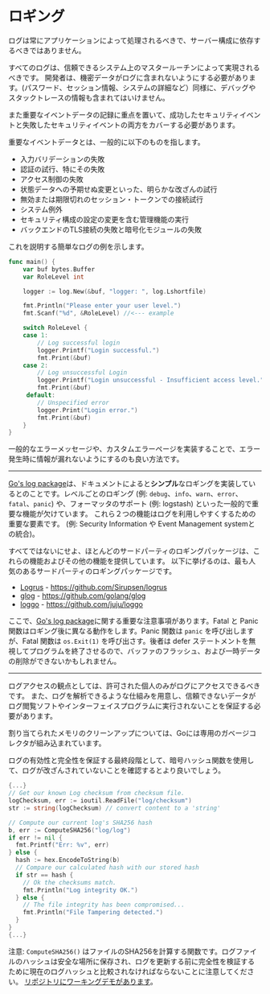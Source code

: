 ロギング
=======

ログは常にアプリケーションによって処理されるべきで、サーバー構成に依存するべきではありません。

すべてのログは、信頼できるシステム上のマスタールーチンによって実現されるべきです。
開発者は、機密データがログに含まれないようにする必要があります。(パスワード、セッション情報、システムの詳細など）同様に、デバッグやスタックトレースの情報も含まれてはいけません。

また重要なイベントデータの記録に重点を置いて、成功したセキュリティイベントと失敗したセキュリティイベントの両方をカバーする必要があります。

重要なイベントデータとは、一般的に以下のものを指します。

* 入力バリデーションの失敗
* 認証の試行、特にその失敗
* アクセス制御の失敗
* 状態データへの予期せぬ変更といった、明らかな改ざんの試行
* 無効または期限切れのセッション・トークンでの接続試行
* システム例外
* セキュリティ構成の設定の変更を含む管理機能の実行
* バックエンドのTLS接続の失敗と暗号化モジュールの失敗

これを説明する簡単なログの例を示します。

```go
func main() {
    var buf bytes.Buffer
    var RoleLevel int

    logger := log.New(&buf, "logger: ", log.Lshortfile)

    fmt.Println("Please enter your user level.")
    fmt.Scanf("%d", &RoleLevel) //<--- example

    switch RoleLevel {
    case 1:
        // Log successful login
        logger.Printf("Login successful.")
        fmt.Print(&buf)
    case 2:
        // Log unsuccessful Login
        logger.Printf("Login unsuccessful - Insufficient access level.")
        fmt.Print(&buf)
     default:
        // Unspecified error
        logger.Print("Login error.")
        fmt.Print(&buf)
    }
}
```

一般的なエラーメッセージや、カスタムエラーページを実装することで、エラー発生時に情報が漏れないようにするのも良い方法です。

---

[Go's log package][0]は、ドキュメントによると**シンプル**なロギングを実装しているとのことです。レベルごとのロギング (例: `debug`、`info`、`warn`、`error`、`fatal`、`panic`) や、フォーマッタのサポート (例: logstash) といった一般的で重要な機能が欠けています。
これら２つの機能はログを利用しやすくするための重要な要素です。
(例: Security Information や Event Management systemとの統合)。

すべてではないにせよ、ほとんどのサードパーティのロギングパッケージは、これらの機能およびその他の機能を提供しています。
以下に挙げるのは、最も人気のあるサードパーティのロギングパッケージです。

* [Logrus][1] - https://github.com/Sirupsen/logrus
* [glog][2] - https://github.com/golang/glog
* [loggo][3] - https://github.com/juju/loggo

ここで、[Go's log package][0]に関する重要な注意事項があります。Fatal と Panic
関数はロギング後に異なる動作をします。Panic 関数は `panic` を呼び出しますが、Fatal 関数は `os.Exit(1)` を呼び出さす。後者は defer ステートメントを無視してプログラムを終了させるので、バッファのフラッシュ、および一時データの削除ができないかもしれません。


---

ログアクセスの観点としては、許可された個人のみがログにアクセスできるべきです。
また、ログを解析できるような仕組みを用意し、信頼できないデータがログ閲覧ソフトやインターフェイスプログラムに実行されないことを保証する必要があります。


割り当てられたメモリのクリーンアップについては、Goには専用のガベージコレクタが組み込まれています。

ログの有効性と完全性を保証する最終段階として、暗号ハッシュ関数を使用して、ログが改ざんされていないことを確認するとより良いでしょう。


```go
{...}
// Get our known Log checksum from checksum file.
logChecksum, err := ioutil.ReadFile("log/checksum")
str := string(logChecksum) // convert content to a 'string'

// Compute our current log's SHA256 hash
b, err := ComputeSHA256("log/log")
if err != nil {
  fmt.Printf("Err: %v", err)
} else {
  hash := hex.EncodeToString(b)
  // Compare our calculated hash with our stored hash
  if str == hash {
    // Ok the checksums match.
    fmt.Println("Log integrity OK.")
  } else {
    // The file integrity has been compromised...
    fmt.Println("File Tampering detected.")
  }
}
{...}
```


注意: `ComputeSHA256()` はファイルのSHA256を計算する関数です。ログファイルのハッシュは安全な場所に保存され、ログを更新する前に完全性を検証するために現在のログハッシュと比較されなければならないことに注意してください。
[リポジトリにワーキングデモがあります][4]。

[0]: https://golang.org/pkg/log/
[1]: https://github.com/Sirupsen/logrus
[2]: https://github.com/golang/glog
[3]: https://github.com/juju/loggo
[4]: ./assets/log-integrity.go
